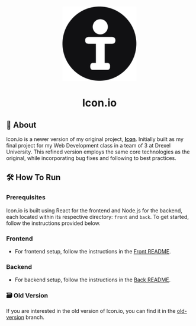 <p align="center">
    <img alt="Icon.io Logo" src="https://github.com/ryangandev/icon.io/blob/main/front/public/favicon.ico" height="auto" width="200">
</p>

<h1 align="center">Icon.io</h1>

## 🚀 About

Icon.io is a newer version of my original project, [**Icon**](https://github.com/ryangandev/icon.io/tree/old-version). Initially built as my final project for my Web Development class in a team of 3 at Drexel University. This refined version employs the same core technologies as the original, while incorporating bug fixes and following to best practices.

## 🛠️ How To Run

### Prerequisites

Icon.io is built using React for the frontend and Node.js for the backend, each located within its respective directory: `front` and `back`. To get started, follow the instructions provided below.

### Frontend

-   For frontend setup, follow the instructions in the [Front README](https://github.com/ryangandev/icon.io/blob/main/front/README.md).

### Backend

-   For backend setup, follow the instructions in the [Back README](https://github.com/ryangandev/icon.io/blob/main/back/README.md).

### 🗃️ Old Version

If you are interested in the old version of Icon.io, you can find it in the [old-version](https://github.com/ryangandev/icon.io/blob/old-version/README.md) branch.
